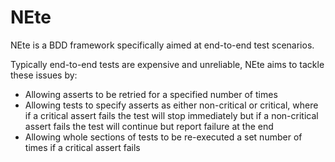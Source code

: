 # NEte
NEte is a BDD framework specifically aimed at end-to-end test scenarios.

Typically end-to-end tests are expensive and unreliable, NEte aims to tackle these issues by:
* Allowing asserts to be retried for a specified number of times
* Allowing tests to specify asserts as either non-critical or critical, where if a critical assert fails the test will stop immediately but if a non-critical assert fails the test will continue but report failure at the end
* Allowing whole sections of tests to be re-executed a set number of times if a critical assert fails
